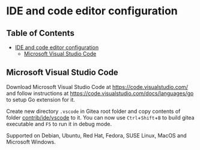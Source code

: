 # IDE and code editor configuration

## Table of Contents
- [IDE and code editor configuration](#ide-and-code-editor-configuration)
  - [Microsoft Visual Studio Code](#microsoft-visual-studio-code)

## Microsoft Visual Studio Code
Download Microsoft Visual Studio Code at https://code.visualstudio.com/ and follow instructions at https://code.visualstudio.com/docs/languages/go to setup Go extension for it.

Create new directory `.vscode` in Gitea root folder and copy contents of folder [contrib/ide/vscode](vscode/) to it. You can now use `Ctrl`+`Shift`+`B` to build gitea executable and `F5` to run it in debug mode.

Supported on Debian, Ubuntu, Red Hat, Fedora, SUSE Linux, MacOS and Microsoft Windows.
